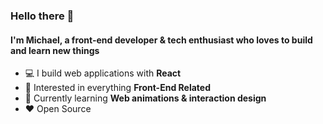 ### Hello there 👋

#### I'm Michael, a front-end developer & tech enthusiast who loves to build and learn new things

-   :computer: I build web applications with **React**
-   :monocle_face: Interested in everything **Front-End Related**
-   :seedling: Currently learning **Web animations & interaction design**
-   :heart: Open Source
